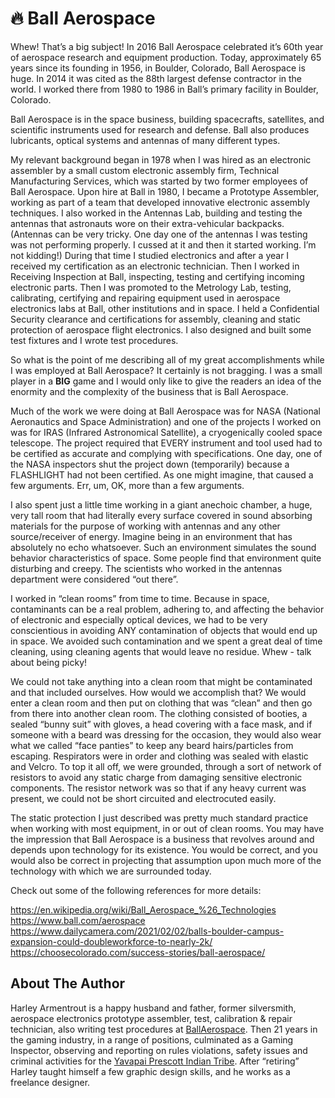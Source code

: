 # 🔥 Ball Aerospace

Whew! That’s a big subject! In 2016 Ball Aerospace celebrated it’s 60th year of aerospace research and equipment production. Today, approximately 65 years since its founding in 1956, in Boulder, Colorado, Ball Aerospace is huge. In 2014 it was cited as the 88th largest defense contractor in the world. I worked there from 1980 to 1986 in Ball’s primary facility in Boulder, Colorado.

Ball Aerospace is in the space business, building spacecrafts, satellites, and scientific instruments used for research and defense. Ball also produces lubricants, optical systems and antennas of many different types.

My relevant background began in 1978 when I was hired as an electronic assembler by a small custom electronic assembly firm, Technical Manufacturing Services, which was started by two former employees of Ball Aerospace. Upon hire at Ball in 1980, I became a Prototype Assembler, working as part of a team that developed innovative electronic assembly techniques. I also worked in the Antennas Lab, building and testing the antennas that astronauts wore on their extra-vehicular backpacks. (Antennas can be very tricky. One day one of the antennas I was testing was not performing properly. I cussed at it and then it started working. I’m not kidding!) During that time I studied electronics and after a year I received my certification as an electronic technician. Then I worked in Receiving Inspection at Ball, inspecting, testing and certifying incoming electronic parts. Then I was promoted to the Metrology Lab, testing, calibrating, certifying and repairing equipment used in aerospace electronics labs at Ball, other institutions and in space. I held a Confidential Security clearance and certifications for assembly, cleaning and static protection of aerospace flight electronics. I also designed and built some test fixtures and I wrote test procedures.

So what is the point of me describing all of my great accomplishments while I was employed at Ball Aerospace? It certainly is not bragging. I was a small player in a **BIG** game and I would only like to give the readers an idea of the enormity and the complexity of the business that is Ball Aerospace.

Much of the work we were doing at Ball Aerospace was for NASA (National Aeronautics and Space Administration) and one of the projects I worked on was for IRAS (Infrared Astronomical Satellite), a cryogenically cooled space telescope. The project required that EVERY instrument and tool used had to be certified as accurate and complying with specifications. One day, one of the NASA inspectors shut the project down (temporarily) because a FLASHLIGHT had not been certified. As one might imagine, that caused a few arguments. Err, um, OK, more than a
few arguments.

I also spent just a little time working in a giant anechoic chamber, a huge, very tall room that had literally every surface covered in sound absorbing materials for the purpose of working with antennas and any other source/receiver of energy. Imagine being in an environment that has absolutely no echo whatsoever. Such an environment simulates the sound behavior characteristics of space. Some people find that environment quite disturbing and creepy. The scientists who worked in the antennas department were considered “out there”.

I worked in “clean rooms” from time to time. Because in space, contaminants can be a real problem, adhering to, and affecting the behavior of electronic and especially optical devices, we had to be very conscientious in avoiding ANY contamination of objects that would end up in space. We avoided such contamination and we spent a great deal of time cleaning, using cleaning agents that would leave no residue. Whew - talk about being picky!

We could not take anything into a clean room that might be contaminated and that included ourselves. How would we accomplish that? We would enter a clean room and then put on clothing that was “clean” and then go from there into another clean room. The clothing consisted of booties, a sealed “bunny suit” with gloves, a head covering with a face mask, and if someone with a beard was dressing for the occasion, they would also wear what we called “face panties” to keep any beard hairs/particles from escaping. Respirators were in order and clothing was sealed with elastic and Velcro. To top it all off, we were grounded, through a sort of network of resistors to avoid any static charge from damaging sensitive electronic components. The resistor network was so that if any heavy current was present, we could not be short circuited and electrocuted easily.

The static protection I just described was pretty much standard practice when working with most equipment, in or out of clean rooms. You may have the impression that Ball Aerospace is a business that revolves around and depends upon technology for its existence. You would be correct, and you would also be correct in projecting that assumption upon much more of the technology with which we are surrounded today.

Check out some of the following references for more details:

<https://en.wikipedia.org/wiki/Ball_Aerospace_%26_Technologies>
<https://www.ball.com/aerospace>
<https://www.dailycamera.com/2021/02/02/balls-boulder-campus-expansion-could-doubleworkforce-to-nearly-2k/>
<https://choosecolorado.com/success-stories/ball-aerospace/>

## About The Author

Harley Armentrout is a happy husband and father, former silversmith, aerospace
electronics prototype assembler, test, calibration & repair technician, also
writing test procedures at [BallAerospace](https://www.ball.com/aerospace). Then
21 years in the gaming industry, in a range of positions, culminated as a Gaming
Inspector, observing and reporting on rules violations, safety issues and
criminal activities for the
[Yavapai Prescott Indian Tribe](https://buckyscasino.com/). After “retiring”
Harley taught himself a few graphic design skills, and he works as a freelance
designer.
